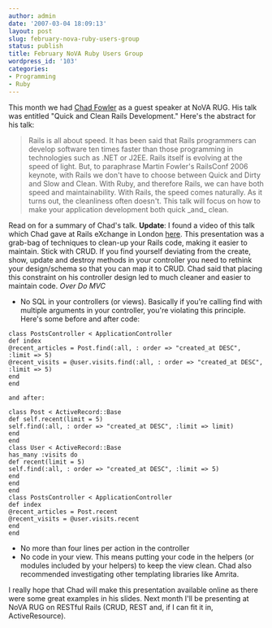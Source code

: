 ```yaml
---
author: admin
date: '2007-03-04 18:09:13'
layout: post
slug: february-nova-ruby-users-group
status: publish
title: February NoVA Ruby Users Group
wordpress_id: '103'
categories:
- Programming
- Ruby
---
```


This month we had [Chad Fowler](http://www.chadfowler.com/) as a guest
speaker at NoVA RUG. His talk was entitled "Quick and Clean Rails
Development." Here's the abstract for his talk:

> Rails is all about speed. It has been said that Rails programmers can
> develop software ten times faster than those programming in
> technologies such as .NET or J2EE. Rails itself is evolving at the
> speed of light. But, to paraphrase Martin Fowler's RailsConf 2006
> keynote, with Rails we don't have to choose between Quick and Dirty
> and Slow and Clean. With Ruby, and therefore Rails, we can have both
> speed and maintainability. With Rails, the speed comes naturally. As
> it turns out, the cleanliness often doesn't. This talk will focus on
> how to make your application development both quick \_and\_ clean.

Read on for a summary of Chad's talk. **Update**: I found a video of
this talk which Chad gave at Rails eXchange in London
[here](http://video.google.com/videoplay?docid=-5067787434087643104&hl=en-GB).
This presentation was a grab-bag of techniques to clean-up your Rails
code, making it easier to maintain. Stick with CRUD. If you find
yourself deviating from the create, show, update and destroy methods in
your controller you need to rethink your design/schema so that you can
map it to CRUD. Chad said that placing this constraint on his controller
design led to much cleaner and easier to maintain code. *Over Do MVC*

-   No SQL in your controllers (or views). Basically if you're calling
    find with multiple arguments in your controller, you're violating
    this principle. Here's some before and after code:

~~~~ {lang="ruby"}
class PostsController < ApplicationController
def index
@recent_articles = Post.find(:all, : order => "created_at DESC", :limit => 5)
@recent_visits = @user.visits.find(:all, : order => "created_at DESC", :limit => 5)
end
end
~~~~

    and after:

~~~~ {lang="ruby"}
class Post < ActiveRecord::Base
def self.recent(limit = 5)
self.find(:all, : order => "created_at DESC", :limit => limit)
end
end
class User < ActiveRecord::Base
has_many :visits do
def recent(limit = 5)
self.find(:all, : order => "created_at DESC", :limit => 5)
end
end
end
class PostsController < ApplicationController
def index
@recent_articles = Post.recent
@recent_visits = @user.visits.recent
end
end
~~~~

-   No more than four lines per action in the controller
-   No code in your view. This means putting your code in the helpers
    (or modules included by your helpers) to keep the view clean. Chad
    also recommended investigating other templating libraries like
    Amrita.

I really hope that Chad will make this presentation available online as
there were some great examples in his slides. Next month I'll be
presenting at NoVA RUG on RESTful Rails (CRUD, REST and, if I can fit it
in, ActiveResource).
